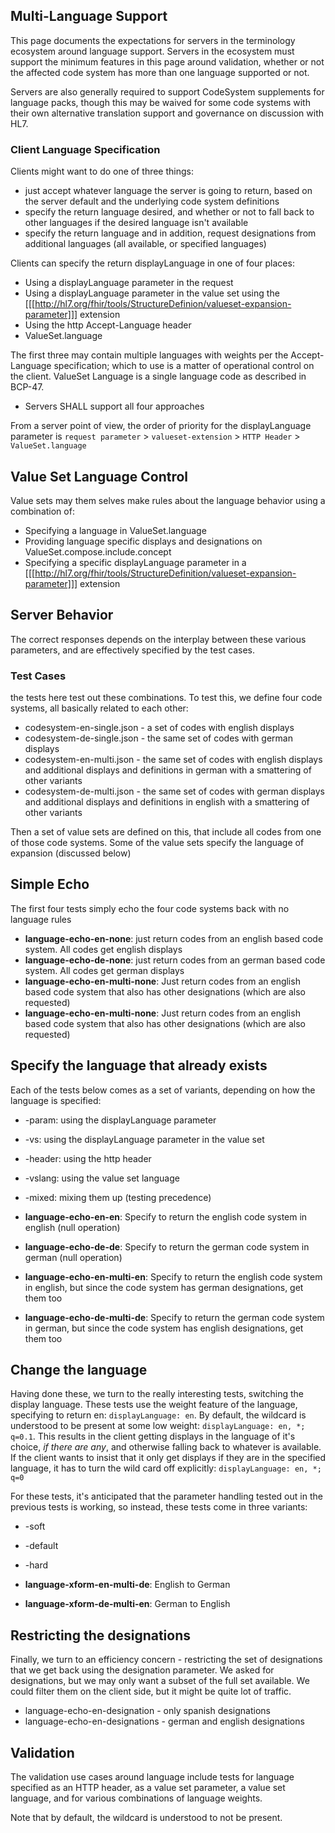 ## Multi-Language Support 

This page documents the expectations for servers in the terminology ecosystem around language support. 
Servers in the ecosystem must support the minimum features in this page around validation, whether or
not the affected code system has more than one language supported or not. 

Servers are also generally required to support CodeSystem supplements for language packs, though this
may be waived for some code systems with their own alternative translation support and governance on 
discussion with HL7.

### Client Language Specification

Clients might want to do one of three things:

* just accept whatever language the server is going to return, based on the server default and the underlying code system definitions
* specify the return language desired, and whether or not to fall back to other languages if the desired language isn't available
* specify the return language and in addition, request designations from additional languages (all available, or specified languages)

Clients can specify the return displayLanguage in one of four places:

* Using a displayLanguage parameter in the request
* Using a displayLanguage parameter in the value set using the 
[[[http://hl7.org/fhir/tools/StructureDefinion/valueset-expansion-parameter]]] extension
* Using the http Accept-Language header 
* ValueSet.language

The first three may contain multiple languages with weights per the Accept-Language specification; which to use is a matter 
of operational control on the client. ValueSet Language is a single language code as described in BCP-47. 

* Servers SHALL support all four approaches 

From a server point of view, the order of priority for the displayLanguage parameter is 
`request parameter` > `valueset-extension` > `HTTP Header` > `ValueSet.language`

## Value Set Language Control

Value sets may them selves make rules about the language behavior using a combination of:

* Specifying a language in ValueSet.language
* Providing language specific displays and designations on ValueSet.compose.include.concept 
* Specifying a specific displayLanguage parameter in a [[[http://hl7.org/fhir/tools/StructureDefinition/valueset-expansion-parameter]]] extension

## Server Behavior

The correct responses depends on the interplay between these various parameters, and are 
effectively specified by the test cases.

### Test Cases

the tests here test out these combinations. To test this, we define four code systems, all basically related
to each other:

* codesystem-en-single.json - a set of codes with english displays
* codesystem-de-single.json - the same set of codes with german displays
* codesystem-en-multi.json - the same set of codes with english displays and additional displays and definitions in german with a smattering of other variants
* codesystem-de-multi.json - the same set of codes with german displays and additional displays and definitions in english with a smattering of other variants

Then a set of value sets are defined on this, that include all codes from one of those code systems. Some of the value sets specify the language of expansion (discussed below)

## Simple Echo

The first four tests simply echo the four code systems back with no language rules

* **language-echo-en-none**: just return codes from an english based code system. All codes get english displays
* **language-echo-de-none**: just return codes from an german based code system. All codes get german displays
* **language-echo-en-multi-none**: Just return codes from an english based code system that also has other designations (which are also requested)
* **language-echo-en-multi-none**: Just return codes from an english based code system that also has other designations (which are also requested)

## Specify the language that already exists

Each of the tests below comes as a set of variants, depending on how the language is specified:
* -param: using the displayLanguage parameter
* -vs: using the displayLanguage parameter in the value set
* -header: using the http header
* -vslang: using the value set language
* -mixed: mixing them up (testing precedence)

* **language-echo-en-en**: Specify to return the english code system in english (null operation)
* **language-echo-de-de**: Specify to return the german code system in german  (null operation)
* **language-echo-en-multi-en**: Specify to return the english code system in english, but since the code system has german designations, get them too
* **language-echo-de-multi-de**: Specify to return the german code system in german, but since the code system has english designations, get them too

## Change the language 

Having done these, we turn to the really interesting tests, switching the display language. These tests use the weight feature of the language, 
specifying to return en: ```displayLanguage: en```. By default, the wildcard is understood to be present at some low weight: ```displayLanguage: en, *; q=0.1```. This results in the client getting displays in the language of it's choice, *if there are any*, and otherwise falling back to whatever is available. If the client wants to insist that it only get displays if they are in the specified language, it has to turn the wild card off explicitly: ```displayLanguage: en, *; q=0```

For these tests, it's anticipated that the parameter handling tested out in the previous tests is working, so instead, these tests come in three 
variants:
* -soft
* -default
* -hard

* **language-xform-en-multi-de**: English to German
* **language-xform-de-multi-en**: German to English

## Restricting the designations

Finally, we turn to an efficiency concern - restricting the set of designations that we get back
using the designation parameter. We asked for designations, but we may only want a subset of the 
full set available. We could filter them on the client side, but it might be quite lot of traffic.

* language-echo-en-designation - only spanish designations
* language-echo-en-designations - german and english designations

## Validation

The validation use cases around language include tests for language 
specified as an HTTP header, as a value set parameter, a value set language, 
and for various combinations of language weights.

Note that by default, the wildcard is understood to not be present.
